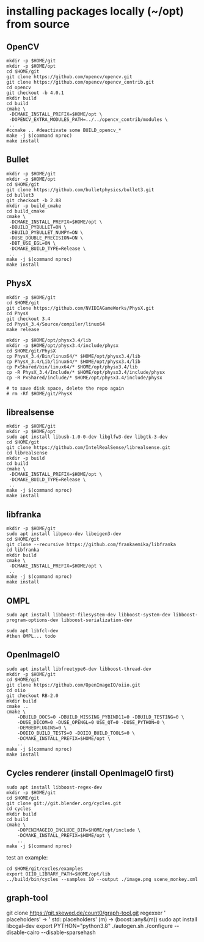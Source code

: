 # installing packages locally (~/opt) from source

## OpenCV
```
mkdir -p $HOME/git
mkdir -p $HOME/opt
cd $HOME/git
git clone https://github.com/opencv/opencv.git
git clone https://github.com/opencv/opencv_contrib.git
cd opencv
git checkout -b 4.0.1
mkdir build
cd build
cmake \
 -DCMAKE_INSTALL_PREFIX=$HOME/opt \
 -DOPENCV_EXTRA_MODULES_PATH=../../opencv_contrib/modules \
 ..
#ccmake .. #deactivate some BUILD_opencv_*
make -j $(command nproc)
make install
```

## Bullet
```
mkdir -p $HOME/git
mkdir -p $HOME/opt
cd $HOME/git
git clone https://github.com/bulletphysics/bullet3.git
cd bullet3
git checkout -b 2.88
mkdir -p build_cmake
cd build_cmake
cmake \
 -DCMAKE_INSTALL_PREFIX=$HOME/opt \
 -DBUILD_PYBULLET=ON \
 -DBUILD_PYBULLET_NUMPY=ON \
 -DUSE_DOUBLE_PRECISION=ON \
 -DBT_USE_EGL=ON \
 -DCMAKE_BUILD_TYPE=Release \
 ..
make -j $(command nproc)
make install
```

## PhysX
```
mkdir -p $HOME/git
cd $HOME/git
git clone https://github.com/NVIDIAGameWorks/PhysX.git
cd PhysX
git checkout 3.4
cd PhysX_3.4/Source/compiler/linux64
make release

mkdir -p $HOME/opt/physx3.4/lib
mkdir -p $HOME/opt/physx3.4/include/physx
cd $HOME/git/PhysX
cp PhysX_3.4/Bin/linux64/* $HOME/opt/physx3.4/lib
cp PhysX_3.4/Lib/linux64/* $HOME/opt/physx3.4/lib
cp PxShared/bin/linux64/* $HOME/opt/physx3.4/lib
cp -R PhysX_3.4/Include/* $HOME/opt/physx3.4/include/physx
cp -R PxShared/include/* $HOME/opt/physx3.4/include/physx

# to save disk space, delete the repo again
# rm -Rf $HOME/git/PhysX
```

## librealsense
```
mkdir -p $HOME/git
mkdir -p $HOME/opt
sudo apt install libusb-1.0-0-dev libglfw3-dev libgtk-3-dev
cd $HOME/git
git clone https://github.com/IntelRealSense/librealsense.git
cd librealsense
mkdir -p build
cd build
cmake \
 -DCMAKE_INSTALL_PREFIX=$HOME/opt \
 -DCMAKE_BUILD_TYPE=Release \
 ..
make -j $(command nproc)
make install
```

## libfranka
```
mkdir -p $HOME/git
sudo apt install libpoco-dev libeigen3-dev
cd $HOME/git
git clone --recursive https://github.com/frankaemika/libfranka
cd libfranka
mkdir build
cmake \
 -DCMAKE_INSTALL_PREFIX=$HOME/opt \
 ..
make -j $(command nproc)
make install
```

## OMPL
```
sudo apt install libboost-filesystem-dev libboost-system-dev libboost-program-options-dev libboost-serialization-dev

sudo apt libfcl-dev
#then OMPL... todo
```

## OpenImageIO
```
sudo apt install libfreetype6-dev libboost-thread-dev
mkdir -p $HOME/git
cd $HOME/git
git clone https://github.com/OpenImageIO/oiio.git
cd oiio
git checkout RB-2.0
mkdir build
cmake ..
cmake \
	-DBUILD_DOCS=0 -DBUILD_MISSING_PYBIND11=0 -DBUILD_TESTING=0 \
	-DUSE_DICOM=0 -DUSE_OPENGL=0 USE_QT=0 -DUSE_PYTHON=0 \
	-DEMBEDPLUGINS=0 \
	-DOIIO_BUILD_TESTS=0 -DOIIO_BUILD_TOOLS=0 \
	-DCMAKE_INSTALL_PREFIX=$HOME/opt \
	..
make -j $(command nproc)
make install
```

## Cycles renderer (install OpenImageIO first)
```
sudo apt install libboost-regex-dev
mkdir -p $HOME/git
cd $HOME/git
git clone git://git.blender.org/cycles.git
cd cycles
mkdir build
cd build
cmake \
	-DOPENIMAGEIO_INCLUDE_DIR=$HOME/opt/include \
	-DCMAKE_INSTALL_PREFIX=$HOME/opt \
	..
make -j $(command nproc)
```
test an example:
```
cd $HOME/git/cycles/examples
export OIIO_LIBRARY_PATH=$HOME/opt/lib
../build/bin/cycles --samples 10 --output ./image.png scene_monkey.xml
```


## graph-tool

git clone https://git.skewed.de/count0/graph-tool.git
regexxer ' placeholders' -> ' std::placeholders'
(m) -> (boost::any&(m))
sudo apt install libcgal-dev
export PYTHON="python3.8"
./autogen.sh
./configure --disable-cairo --disable-sparsehash 


